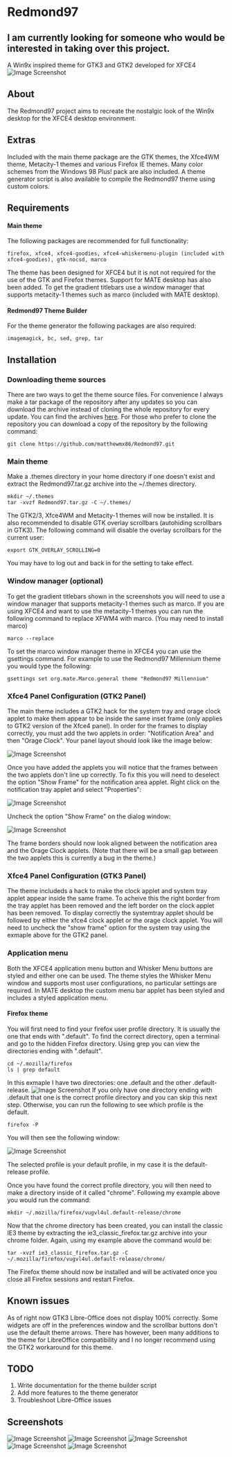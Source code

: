 # Redmond97
## I am currently looking for someone who would be interested in taking over this project.

A Win9x inspired theme for GTK3 and GTK2 developed for XFCE4
![Image Screenshot](https://github.com/matthewmx86/Redmond97/blob/master/Screenshots/Screenshot.png)

## About
The Redmond97 project aims to recreate the nostalgic look of the Win9x desktop for the XFCE4 desktop environment. 

## Extras
Included with the main theme package are the GTK themes, the Xfce4WM theme, Metacity-1 themes and various Firefox IE themes.
Many color schemes from the Windows 98 Plus! pack are also included. A theme generator script is also available 
to compile the Redmond97 theme using custom colors.

## Requirements
#### Main theme
The following packages are recommended for full functionality:
```
firefox, xfce4, xfce4-goodies, xfce4-whiskermenu-plugin (included with xfce4-goodies), gtk-nocsd, marco
```
The theme has been designed for XFCE4 but it is not not required
for the use of the GTK and Firefox themes. Support for MATE desktop has also been added. 
To get the gradient titlebars use a window manager that supports metacity-1 themes such as marco (included with MATE desktop). 

#### Redmond97 Theme Builder
For the theme generator the following packages are also required:
```
imagemagick, bc, sed, grep, tar
```

## Installation

### Downloading theme sources
There are two ways to get the theme source files. For convenience I always make a tar package of the repository after any updates so you can download
the archive instead of cloning the whole repository for every update. You can find the archives [here](https://github.com/matthewmx86/Redmond97/tree/master/Packages).
For those who prefer to clone the repository you can download a copy of the repository by the following command:
```
git clone https://github.com/matthewmx86/Redmond97.git
```

### Main theme
Make a .themes directory in your home directory if one doesn't exist and extract the Redmond97.tar.gz archive into 
the ~/.themes directory.
```
mkdir ~/.themes
tar -xvzf Redmond97.tar.gz -C ~/.themes/
```
The GTK2/3, Xfce4WM and Metacity-1 themes will now be installed.
It is also recommended to disable GTK overlay scrollbars (autohiding scrollbars in GTK3). The following command
will disable the overlay scrollbars for the current user:
```
export GTK_OVERLAY_SCROLLING=0
```
You may have to log out and back in for the setting to take effect.

### Window manager (optional)
To get the gradient titlebars shown in the screenshots you will need to use a window manager
that supports metacity-1 themes such as marco. If you are using XFCE4 and want to use the metacity-1 
themes you can run the following command to replace XFWM4 with marco. (You may need to install marco)
```
marco --replace
```
To set the marco window manager theme in XFCE4 you can use the gsettings command. For example to use
the Redmond97 Millennium theme you would type the following:
```
gsettings set org.mate.Marco.general theme "Redmond97 Millennium"
```

### Xfce4 Panel Configuration (GTK2 Panel)
The main theme includes a GTK2 hack for the system tray and orage clock applet to make them appear to be
inside the same inset frame (only applies to GTK2 version of the Xfce4 panel). In order for the frames to display
correctly, you must add the two applets in order: "Notification Area" and then "Orage Clock". Your panel layout should look
like the image below:

![Image Screenshot](https://github.com/matthewmx86/Redmond97/blob/master/Screenshots/applet.png)

Once you have added the applets you will notice that the frames between the two applets don't line up correctly.
To fix this you will need to deselect the option "Show Frame" for the notification area applet.
Right click on the notification tray applet and select "Properties":

![Image Screenshot](https://github.com/matthewmx86/Redmond97/blob/master/Screenshots/properties.png)

Uncheck the option "Show Frame" on the dialog window:

![Image Screenshot](https://github.com/matthewmx86/Redmond97/blob/master/Screenshots/dialog.png)

The frame borders should now look aligned between the notification area and the Orage Clock applets.
(Note that there will be a small gap between the two applets this is currently a bug in the theme.)

### Xfce4 Panel Configuration (GTK3 Panel)
The theme includeds a hack to make the clock applet and system tray applet appear inside the same frame. To acheive this
the right border from the tray applet has been removed and the left border on the clock applet has been removed.
To display correctly the systemtray applet should be followed by either the xfce4 clock applet or the orage clock
applet. You will need to uncheck the "show frame" option for the system tray using the exmaple above for the GTK2 panel.

### Application menu
Both the XFCE4 application menu button and Whisker Menu buttons are styled and either one can be used. The theme styles
the Whisker Menu window and supports most user configurations, no particular settings are required. In MATE desktop the
custom menu bar applet has been styled and includes a styled application menu.

#### Firefox theme
You will first need to find your firefox user profile directory. It is usually the one that ends with ".default".
To find the correct directory, open a terminal and go to the hidden Firefox directory. Using grep you can view the directories
ending with ".default".
```
cd ~/.mozilla/firefox
ls | grep default
```
In this exmaple I have two directories: one .default and the other .default-release. 
![Image Screenshot](https://github.com/matthewmx86/Redmond97/blob/master/Screenshots/console.png)
If you only have one directory ending with .default that one is the correct profile directory and you can skip
this next step. Otherwise, you can run the following to see which profile is the default.
```
firefox -P
```
You will then see the following window:

![Image Screenshot](https://github.com/matthewmx86/Redmond97/blob/master/Screenshots/firefox.png)

The selected profile is your default profile, in my case it is the default-release profile.

Once you have found the correct profile directory, you will then need to make a directory inside of it called "chrome".
Following my example above you would run the command:
```
mkdir ~/.mozilla/firefox/vugvl4ul.default-release/chrome
```
Now that the chrome directory has been created, you can install the classic IE3 theme by extracting the 
ie3_classic_firefox.tar.gz archive into your chrome folder. Again, using my example above the command would be:
```
tar -xvzf ie3_classic_firefox.tar.gz -C ~/.mozilla/firefox/vugvl4ul.default-release/chrome/
```
The Firefox theme should now be installed and will be activated once you close all Firefox sessions and restart Firefox.
## Known issues
As of right now GTK3 Libre-Office does not display 100% correctly. Some widgets are off in the preferences 
window and the scrollbar buttons don't use the default theme arrows. There has however, been many additions to the theme for LibreOffice compatibility
and I no longer recommend using the GTK2 workaround for this theme.

## TODO
1. Write documentation for the theme builder script
2. Add more features to the theme generator
3. Troubleshoot Libre-Office issues

## Screenshots
![Image Screenshot](https://github.com/matthewmx86/Redmond97/blob/master/Screenshots/Screenshot1.png)
![Image Screenshot](https://github.com/matthewmx86/Redmond97/blob/master/Screenshots/Screenshot2.png)
![Image Screenshot](https://github.com/matthewmx86/Redmond97/blob/master/Screenshots/Screenshot3.png)
![Image Screenshot](https://github.com/matthewmx86/Redmond97/blob/master/Screenshots/Screenshot4.png)
![Image Screenshot](https://github.com/matthewmx86/Redmond97/blob/master/Screenshots/Screenshot5.png)
